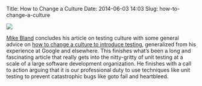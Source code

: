 Title: How to Change a Culture
Date: 2014-06-03 14:03
Slug: how-to-change-a-culture

<div class="img floating">

[![](http://martinfowler.com/articles/testing-culture/msb.jpg)](http://martinfowler.com/articles/testing-culture.html#culture-change)

</div>

[Mike Bland](https://plus.google.com/+MikeBland/posts) concludes his
article on testing culture with some general advice on [how to change a
culture to introduce
testing](http://martinfowler.com/articles/testing-culture.html#culture-change),
generalized from his experience at Google and elsewhere. This finishes
what’s been a long and fascinating article that really gets into the
nitty-gritty of unit testing at a scale of a large software development
organization. He finishes with a call to action arguing that it is our
professional duty to use techniques like unit testing to prevent
catastrophic bugs like goto fail and heartbleed.

</p>

